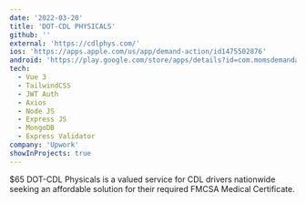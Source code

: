 ```yaml
---
date: '2022-03-20'
title: 'DOT-CDL PHYSICALS'
github: ''
external: 'https://cdlphys.com/'
ios: 'https://apps.apple.com/us/app/demand-action/id1475502876'
android: 'https://play.google.com/store/apps/details?id=com.momsdemandaction.app'
tech:
  - Vue 3
  - TailwindCSS
  - JWT Auth
  - Axios
  - Node JS
  - Express JS
  - MongoDB
  - Express Validator
company: 'Upwork'
showInProjects: true
---
```


$65 DOT-CDL Physicals is a valued service for CDL drivers nationwide seeking an affordable solution for their required FMCSA Medical Certificate.
